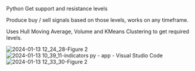 Python Get support and resistance levels

Produce buy / sell signals based on those levels, works on any timeframe.

Uses Hull Moving Average, Volume and KMeans Clustering to get required levels.

![2024-01-13 12_24_28-Figure 2](https://github.com/slegaitis/trading_support_resistance_python/assets/6602657/0dc9822d-eae9-41b5-951b-b09802ef5e65)
![2024-01-13 10_39_11-indicators py - app - Visual Studio Code](https://github.com/slegaitis/trading_support_resistance_python/assets/6602657/08a6e101-8618-4f9f-b3eb-7048ace52ca8)
![2024-01-13 12_33_30-Figure 2](https://github.com/slegaitis/trading_support_resistance_python/assets/6602657/1dd9d314-3a67-45d6-88d3-a97cee2d0fe3)
